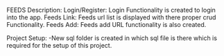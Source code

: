 FEEDS Description:
Login/Register:
Login Functionality is created to login into the app.
Feeds Link:
Feeds url list is displayed with there proper crud Functionality.
Feeds Add:
Feeds add URL functionality is also created.

Project Setup:
-New sql folder is created in which sql file is there which is required for the setup of this project.
